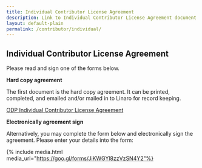```yaml
---
title: Individual Contributor License Agreement
description: Link to Individual Contributor License Agreement document.
layout: default-plain
permalink: /contributor/individual/
---
```


## Individual Contributor License Agreement

Please read and sign one of the forms below.

**Hard copy agreement**

The first document is the hard copy agreement.
It can be printed, completed, and emailed and/or mailed in to Linaro for record keeping.

[ODP Individual Contributor License Agreement](https://www.opendataplane.org/contributor/individual/ODP-ContributorLicense_Individual.pdf)

**Electronically agreement sign**

Alternatively, you may complete the form below and electronically sign the agreement.
Please enter your details into the form:

{% include media.html media_url="https://goo.gl/forms/JiKWGYl8zzVzSN4Y2"%}
